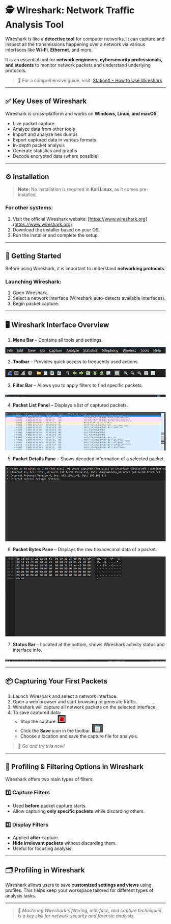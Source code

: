 # 🕵️ Wireshark: Network Traffic Analysis Tool

Wireshark is like a **detective tool** for computer networks. It can capture and inspect all the transmissions happening over a network via various interfaces like **Wi-Fi**, **Ethernet**, and more.

It is an essential tool for **network engineers, cybersecurity professionals, and students** to monitor network packets and understand underlying protocols.

> 🔗 For a comprehensive guide, visit: [StationX - How to Use Wireshark](https://www.stationx.net/how-to-use-wireshark-to-capture-network-traffic/)

---

## ✅ Key Uses of Wireshark

Wireshark is cross-platform and works on **Windows, Linux, and macOS**.

- Live packet capture
- Analyze data from other tools
- Import and analyze hex dumps
- Export captured data in various formats
- In-depth packet analysis
- Generate statistics and graphs
- Decode encrypted data (where possible)

---

## ⚙️ Installation

> **Note:** No installation is required in **Kali Linux**, as it comes pre-installed.

### For other systems:

1. Visit the official Wireshark website: [https://www.wireshark.org](https://www.wireshark.org)
2. Download the installer based on your OS.
3. Run the installer and complete the setup.

---

## 🚀 Getting Started

Before using Wireshark, it is important to understand **networking protocols**.

### Launching Wireshark:

1. Open Wireshark.
2. Select a network interface (Wireshark auto-detects available interfaces).
3. Begin packet capture.

---

## 🖥️ Wireshark Interface Overview
1. **Menu Bar** – Contains all tools and settings.
<img src="Assets/menu.png" alt="Menu-Bar"/>

2. **Toolbar** – Provides quick access to frequently used actions.
<img src="Assets/Toolbar.png" alt="Tool-Bar"/>

3. **Filter Bar** – Allows you to apply filters to find specific packets.
<img src="Assets/filterbar.png" alt="Filter-Bar"/>

4. **Packet List Panel** – Displays a list of captured packets.
<img src="Assets/packet-list.png" alt="Packet-List-pannel"/>

5. **Packet Details Pane** – Shows decoded information of a selected packet.
<img src="Assets/packet-details.png" alt="Packet-Details-pane"/>

6. **Packet Bytes Pane** – Displays the raw hexadecimal data of a packet.
<img src="Assets/packet-byte.png" alt="Packet-Bytes-Pane"/>

7. **Status Bar** – Located at the bottom, shows Wireshark activity status and interface info.
<img src="Assets/stauts-bar.png" alt="Status-Bar"/>

---

## 📦 Capturing Your First Packets

1. Launch Wireshark and select a network interface.
2. Open a web browser and start browsing to generate traffic.
3. Wireshark will capture all network packets on the selected interface.
4. To save captured data:
   - Stop the capture. <img src="Assets/stop-button.png" alt="Stop-Button"/>
   - Click the **Save** icon in the toolbar.  <img src="Assets/save-button.png" alt="Save-Button"/>
   - Choose a location and save the capture file for analysis.

> 🧪 *Go and try this now!*

---

## 🧹 Profiling & Filtering Options in Wireshark

Wireshark offers two main types of filters:

### 1️⃣ Capture Filters

- Used **before** packet capture starts.
- Allow capturing **only specific packets** while discarding others.

### 2️⃣ Display Filters

- Applied **after** capture.
- **Hide irrelevant packets** without discarding them.
- Useful for focusing analysis.

---

## 🗂️ Profiling in Wireshark

Wireshark allows users to save **customized settings and views** using profiles. This helps keep your workspace tailored for different types of analysis tasks.

---

> 🧠 *Mastering Wireshark's filtering, interface, and capture techniques is a key skill for network security and forensic analysis.*
